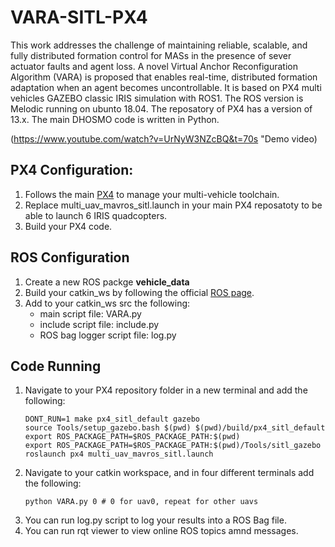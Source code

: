 # VARA-SITL-PX4
This work addresses the challenge of maintaining reliable, scalable, and fully distributed formation control for MASs in the presence of sever actuator faults and agent loss. A novel Virtual Anchor Reconfiguration Algorithm (VARA) is proposed that enables real-time, distributed formation adaptation when an agent becomes uncontrollable.
It is based on PX4 multi vehicles GAZEBO classic IRIS simulation with ROS1. The ROS version is Melodic running on ubunto 18.04. The reposatory of PX4 has a version of 13.x. The main DHOSMO code is written in Python.

(https://www.youtube.com/watch?v=UrNyW3NZcBQ&t=70s "Demo video)

## PX4 Configuration:
1. Follows the main [PX4](https://docs.px4.io/main/en/sim_gazebo_classic/multi_vehicle_simulation.html) to manage your multi-vehicle toolchain.
2. Replace multi_uav_mavros_sitl.launch in your main PX4 reposatoty to be able to launch 6 IRIS quadcopters.
3. Build your PX4 code.

## ROS Configuration
1. Create a new ROS packge **vehicle_data**
2. Build your catkin_ws by following the official [ROS page](http://wiki.ros.org/catkin/Tutorials).
3. Add to your catkin_ws src the following:
   * main script file: VARA.py
   * include script file: include.py
   * ROS bag logger script file: log.py

## Code Running
1. Navigate to your PX4 repository folder in a new terminal and add the following:
   ```
   DONT_RUN=1 make px4_sitl_default gazebo
   source Tools/setup_gazebo.bash $(pwd) $(pwd)/build/px4_sitl_default
   export ROS_PACKAGE_PATH=$ROS_PACKAGE_PATH:$(pwd)
   export ROS_PACKAGE_PATH=$ROS_PACKAGE_PATH:$(pwd)/Tools/sitl_gazebo
   roslaunch px4 multi_uav_mavros_sitl.launch
     ```
2. Navigate to your catkin workspace, and in four different terminals add the following:
   ```
   python VARA.py 0 # 0 for uav0, repeat for other uavs
   ```
3. You can run log.py script to log your results into a ROS Bag file.
4. You can run rqt viewer to view online ROS topics amnd messages.
